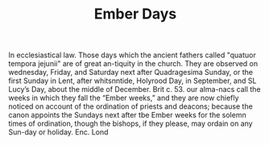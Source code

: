 ---
title: Ember Days
letter: E
permalink: "/definitions/bld-ember-days.html"
body: In ecclesiastical law. Those days which the ancient fathers called "quatuor
  tempora jejunii" are of great an-tiquity in the church. They are observed on wednesday,
  Friday, and Saturday next after Quadragesima Sunday, or the first Sunday in Lent,
  after whitsnntide, Holyrood Day, in September, and SL Lucy’s Day, about the middle
  of December. Brit c. 53. our alma-nacs call the weeks in which they fall the “Ember
  weeks,” and they are now chiefly noticed on account of the ordination of priests
  and deacons; because the canon appoints the Sundays next after tbe Ember weeks for
  the solemn times of ordination, though the bishops, if they please, may ordain on
  any Sun-day or holiday. Enc. Lond
published_at: '2018-07-07'
source: Black's Law Dictionary 2nd Ed (1910)
layout: post
---